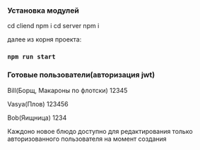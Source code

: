
### Установка модулей

cd cliend npm i
cd server npm i

далее из корня проекта:
### `npm run start`


### Готовые пользователи(авторизация jwt)
Bill(Борщ, Макароны по флотски)
12345


Vasya(Плов)
123456

Bob(Яищница)
1234

Каждоно новое блюдо доступно для редактирования только авторизованного пользователя на момент создания
